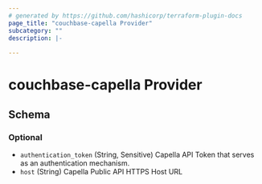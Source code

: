 ```yaml
---
# generated by https://github.com/hashicorp/terraform-plugin-docs
page_title: "couchbase-capella Provider"
subcategory: ""
description: |-
  
---
```


# couchbase-capella Provider





<!-- schema generated by tfplugindocs -->
## Schema

### Optional

- `authentication_token` (String, Sensitive) Capella API Token that serves as an authentication mechanism.
- `host` (String) Capella Public API HTTPS Host URL
